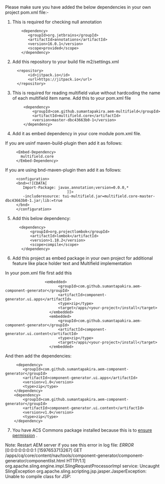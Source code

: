 Please make sure you have added the below dependencies in your own project pom.xml file:-

1. This is required for checking null annotation


           <dependency>
              <groupId>org.jetbrains</groupId>
              <artifactId>annotations</artifactId>
              <version>16.0.1</version>
              <scope>provided</scope>
           </dependency> 

2. Add this repository to your build file m2/settings.xml

         <repository>
              <id>jitpack.io</id>
              <url>https://jitpack.io</url>
         </repository>

3. This is required for reading multifield value without hardcoding the name of each multifield item name. Add this to your pom.xml file

            <dependency>
                <groupId>com.github.sumantapakira.aem-multifield</groupId>
                <artifactId>multifield.core</artifactId>
                <version>master-dbc43663b0-1</version>
            </dependency>

4. Add it as embed dependency in your core module pom.xml file.

If you are usinf maven-build-plugin then add it as follows:

         <Embed-Dependency>
           multifield.core
         </Embed-Dependency>
 
If you are using bnd-maven-plugin then add it as follows:

         <configuration>
         <bnd><![CDATA[
            Import-Package: javax.annotation;version=0.0.0,*
                                ]]>
            -includeresource: tui-multifield.jar=multifield.core-master-dbc43663b0-1.jar;lib:=true
         </bnd>
         </configuration>
         
         
 5. Add this below dependency:
 
           <dependency>
                <groupId>org.projectlombok</groupId>
                <artifactId>lombok</artifactId>
                <version>1.18.2</version>
                <scope>compile</scope>
            </dependency>
            
 6. Add this project as embed package in your own project for additional feature like place holder text and Multifield implementation
 
 In your pom.xml file first add this
 
                      <embedded>
                            <groupId>com.github.sumantapakira.aem-component-generator</groupId>
                            <artifactId>component-generator.ui.apps</artifactId>
                            <type>zip</type>
                            <target>/apps/<your-project>/install</target>
                        </embedded>
                        <embedded>
                            <groupId>com.github.sumantapakira.aem-component-generator</groupId>
                            <artifactId>component-generator.ui.content</artifactId>
                            <type>zip</type>
                            <target>/apps/<your-project>/install</target>
                        </embedded>
                        
 And then add the dependencies:
 
         <dependency>
            <groupId>com.github.sumantapakira.aem-component-generator</groupId>
            <artifactId>component-generator.ui.apps</artifactId>
            <version>v1.0</version>
            <type>zip</type>
        </dependency>
        <dependency>
            <groupId>com.github.sumantapakira.aem-component-generator</groupId>
            <artifactId>component-generator.ui.content</artifactId>
            <version>v1.0</version>
            <type>zip</type>
        </dependency>
        
7. You have ACS Commons package installed because this is to [ensure permission](https://adobe-consulting-services.github.io/acs-aem-commons/features/ensure-service-users/index.html) . 

Note: Restart AEM server if you see this error in log file: 
*ERROR* [0:0:0:0:0:0:0:1 [1597653713267] GET /apps/cq/core/content/nav/tools/component-generator/component-generator/componentlist.html HTTP/1.1] org.apache.sling.engine.impl.SlingRequestProcessorImpl service: Uncaught SlingException
org.apache.sling.scripting.jsp.jasper.JasperException: Unable to compile class for JSP: 
        
